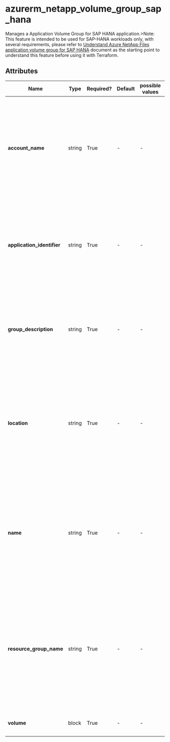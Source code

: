 # azurerm_netapp_volume_group_sap_hana

Manages a Application Volume Group for SAP HANA application.>Note: This feature is intended to be used for SAP-HANA workloads only, with several requirements, please refer to [Understand Azure NetApp Files application volume group for SAP HANA](https://learn.microsoft.com/en-us/azure/azure-netapp-files/application-volume-group-introduction) document as the starting point to understand this feature before using it with Terraform.

## Attributes

| Name | Type | Required? | Default  | possible values | Description |
| ---- | ---- | --------- | -------- | ----------- | ----------- |
| **account_name** | string | True | -  |  -  | Name of the account where the application volume group belong to. Changing this forces a new Application Volume Group to be created and data will be lost. | 
| **application_identifier** | string | True | -  |  -  | The SAP System ID, maximum 3 characters, e.g. `SH9`. Changing this forces a new Application Volume Group to be created and data will be lost. | 
| **group_description** | string | True | -  |  -  | Volume group description. Changing this forces a new Application Volume Group to be created and data will be lost. | 
| **location** | string | True | -  |  -  | The Azure Region where the Application Volume Group should exist. Changing this forces a new Application Volume Group to be created and data will be lost. | 
| **name** | string | True | -  |  -  | The name which should be used for this Application Volume Group. Changing this forces a new Application Volume Group to be created and data will be lost. | 
| **resource_group_name** | string | True | -  |  -  | The name of the Resource Group where the Application Volume Group should exist. Changing this forces a new Application Volume Group to be created and data will be lost. | 
| **volume** | block | True | -  |  -  | One or more `volume` blocks. | 

